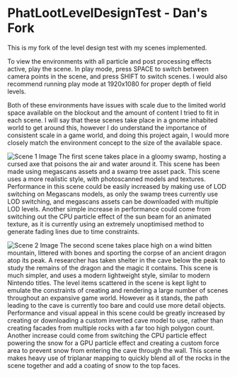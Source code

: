 # PhatLootLevelDesignTest - Dan's Fork
This is my fork of the level design test with my scenes implemented.

To view the environments with all particle and post processing effects active, play the scene.
In play mode, press SPACE to switch between camera points in the scene, and press SHIFT to switch scenes.
I would also recommend running play mode at 1920x1080 for proper depth of field levels.

Both of these environments have issues with scale due to the limited world space available on the blockout and the amount of content I tried to fit in each scene.
I will say that these scenes take place in a gnome inhabited world to get around this, however I do understand the importance of consistent scale in a game world, and doing this project again, I would more closely match the environment concept to the size of the available space.

![Scene 1 Image](/Scene1.jpg?raw=true "Scene 1 Image")
The first scene takes place in a gloomy swamp, hosting a cursed axe that poisons the air and water around it.
This scene has been made using megascans assets and a swamp tree asset pack.
This scene uses a more realistic style, with photoscanned models and textures.
Performance in this scene could be easily increased by making use of LOD switching on Megascans models, as only the swamp trees currently use LOD switching, and megascans assets can be downloaded with multiple LOD levels.
Another simple increase in performance could come from switching out the CPU particle effect of the sun beam for an animated texture, as it is currently using an extremely unoptimised method to generate fading lines due to time constraints.

![Scene 2 Image](/Scene2.jpg?raw=true "Scene 2 Image")
The second scene takes place high on a wind bitten mountain, littered with bones and sporting the corpse of an ancient dragon atop its peak.
A researcher has taken shelter in the cave below the peak to study the remains of the dragon and the magic it contains.
This scene is much simpler, and uses a modern lightweight style, similar to modern Nintendo titles. The level items scattered in the scene is kept light to emulate the constraints of creating and rendering a large number of scenes throughout an expansive game world. However as it stands, the path leading to the cave is currently too bare and could use more detail objects.
Performance and visual appeal in this scene could be greatly increased by creating or downloading a custom inverted cave model to use, rather than creating facades from multiple  rocks with a far too high polygon count.
Another increase could come from switching the CPU particle effect powering the snow for a GPU particle effect and creating a custom force area to prevent snow from entering the cave through the wall.
This scene makes heavy use of triplanar mapping to quickly blend all of the rocks in the scene together and add a coating of snow to the top faces.
